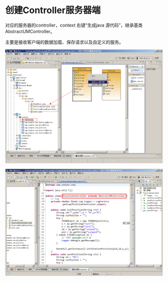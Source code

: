 # 创建Controller服务器端

对应的服务器的controller，context 右键“生成java 源代码”，继承基类AbstractUMController。

主要是接收客户端的数据加载、保存请求以及自定义的服务。

![](/articles/studio/11-/images/image130.png)

![](/articles/studio/11-/images/image131.png)



